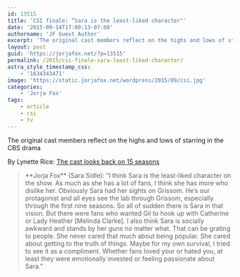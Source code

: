 ```yaml
---
id: 13515
title: 'CSI finale: “Sara is the least-liked character"'
date: '2015-09-14T17:00:13-07:00'
authorname: 'JF Guest Author'
excerpt: 'The original cast members reflect on the highs and lows of starring in the CBS drama'
layout: post
guid: 'https://jorjafox.net/?p=13515'
permalink: /2015/csi-finale-sara-least-liked-character/
astra_style_timestamp_css:
    - '1634343471'
image: 'https://static.jorjafox.net/wordpress/2015/09/csi.jpg'
categories:
    - 'Jorja Fox'
tags:
    - article
    - csi
    - tv
---
```


The original cast members reflect on the highs and lows of starring in the CBS drama

By Lynette Rice: <a href="http://www.ew.com/article/2015/09/14/csi-finale-william-petersen-original-cast-looks-back">The cast looks back on 15 seasons</a>

<blockquote>**Jorja Fox** (Sara Sidle): “I think Sara is the least-liked character on the show. As much as she has a lot of fans, I think she has more who dislike her. Obviously Sara had her sights on Grissom. He’s our protagonist and all eyes see the lab through Grissom, especially through the first nine seasons. So all of sudden there is Sara in that vision. But there were fans who wanted Gil to hook up with Catherine or Lady Heather [Melinda Clarke]. I also think Sara is socially awkward and stands by her guns no matter what. That can be grating to people. She never cared that much about being popular. She cared about getting to the truth of things. Maybe for my own survival, I tried to see it as a compliment. Whether fans loved your or hated you, at least they were emotionally invested or feeling passionate about Sara.”</blockquote>
